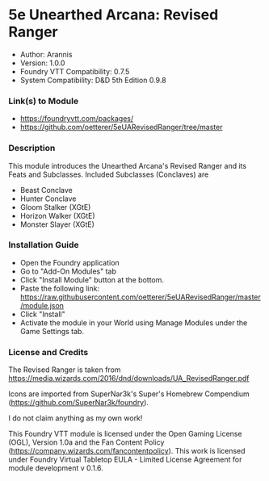 # 5e Unearthed Arcana: Revised Ranger

* Author: Arannis
* Version: 1.0.0
* Foundry VTT Compatibility: 0.7.5
* System Compatibility: D&D 5th Edition 0.9.8

### Link(s) to Module
* https://foundryvtt.com/packages/
* https://github.com/oetterer/5eUARevisedRanger/tree/master

### Description
This module introduces the Unearthed Arcana's Revised Ranger and its
Feats and Subclasses. Included Subclasses (Conclaves) are

* Beast Conclave
* Hunter Conclave
* Gloom Stalker (XGtE)
* Horizon Walker (XGtE)
* Monster Slayer (XGtE)

### Installation Guide
* Open the Foundry application
* Go to "Add-On Modules" tab
* Click "Install Module" button at the bottom.
* Paste the following link: https://raw.githubusercontent.com/oetterer/5eUARevisedRanger/master/module.json
* Click "Install"
* Activate the module in your World using Manage Modules under the Game Settings tab.

### License and Credits
The Revised Ranger is taken from https://media.wizards.com/2016/dnd/downloads/UA_RevisedRanger.pdf

Icons are imported from SuperNar3k's Super's Homebrew Compendium
(https://github.com/SuperNar3k/foundry).

I do not claim anything as my own work!

This Foundry VTT module is licensed under the Open Gaming License (OGL), Version 1.0a and the Fan Content Policy
(https://company.wizards.com/fancontentpolicy).
This work is licensed under Foundry Virtual Tabletop EULA - Limited License Agreement for module development v 0.1.6.
